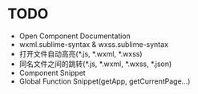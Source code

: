 # TODO

- Open Component Documentation
- wxml.sublime-syntax & wxss.sublime-syntax
- 打开文件自动高亮(*.js, *.wxml, *.wxss)
- 同名文件之间的跳转(*.js, *.wxml, *.wxss, *.json)
- Component Snippet
- Global Function Snippet(getApp, getCurrentPage...)
